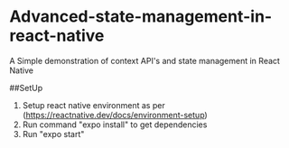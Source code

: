 # Advanced-state-management-in-react-native
A Simple demonstration of context API's and state management in React Native

##SetUp
1. Setup react native environment
 as per (https://reactnative.dev/docs/environment-setup)
2. Run command "expo install" to get dependencies
3. Run "expo start"
